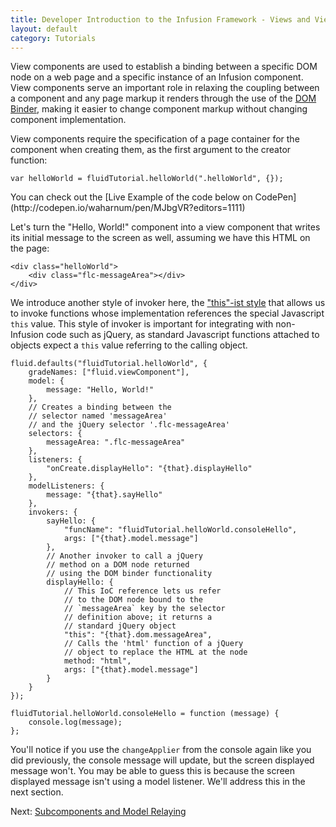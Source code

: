 ```yaml
---
title: Developer Introduction to the Infusion Framework - Views and View Components
layout: default
category: Tutorials
---
```


View components are used to establish a binding between a specific DOM node on a web page and a specific instance of an Infusion component. View components serve an important role in relaxing the coupling between a component and any page markup it renders through the use of the [DOM Binder](../DOMBinder.md), making it easier to change component markup without changing component implementation.

View components require the specification of a page container for the component when creating them, as the first argument to the creator function:

`var helloWorld = fluidTutorial.helloWorld(".helloWorld", {});`

<div class="infusion-docs-note">You can check out the [Live Example of the code below on CodePen](http://codepen.io/waharnum/pen/MJbgVR?editors=1111)</div>

Let's turn the "Hello, World!" component into a view component that writes its initial message to the screen as well, assuming we have this HTML on the page:

```
<div class="helloWorld">
    <div class="flc-messageArea"></div>
</div>
```

We introduce another style of invoker here, the ["this"-ist style](../Invokers.html#-this-ist-invoker-binding-to-a-oo-style-javascript-function-referencing-this-) that allows us to invoke functions whose implementation references the special Javascript `this` value. This style of invoker is important for integrating with non-Infusion code such as jQuery, as standard Javascript functions attached to objects expect a `this` value referring to the calling object.

```
fluid.defaults("fluidTutorial.helloWorld", {
    gradeNames: ["fluid.viewComponent"],
    model: {
        message: "Hello, World!"
    },
    // Creates a binding between the
    // selector named 'messageArea'
    // and the jQuery selector '.flc-messageArea'
    selectors: {
        messageArea: ".flc-messageArea"
    },
    listeners: {
        "onCreate.displayHello": "{that}.displayHello"
    },
    modelListeners: {
        message: "{that}.sayHello"
    },
    invokers: {
        sayHello: {
            "funcName": "fluidTutorial.helloWorld.consoleHello",
            args: ["{that}.model.message"]
        },
        // Another invoker to call a jQuery
        // method on a DOM node returned
        // using the DOM binder functionality
        displayHello: {
            // This IoC reference lets us refer  
            // to the DOM node bound to the
            // `messageArea` key by the selector
            // definition above; it returns a
            // standard jQuery object
            "this": "{that}.dom.messageArea",
            // Calls the 'html' function of a jQuery
            // object to replace the HTML at the node
            method: "html",
            args: ["{that}.model.message"]
        }
    }
});

fluidTutorial.helloWorld.consoleHello = function (message) {
    console.log(message);
};

```

You'll notice if you use the `changeApplier` from the console again like you did previously, the console message will update, but the screen displayed message won't. You may be able to guess this is because the screen displayed message isn't using a model listener. We'll address this in the next section.

Next: [Subcomponents and Model Relaying](DeveloperIntroductionToInfusionFramework-SubcomponentsAndModelRelaying.html)
